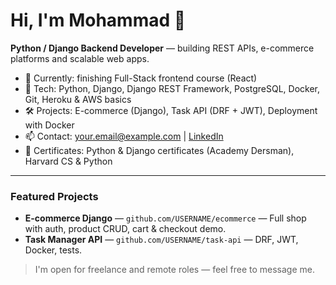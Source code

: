 # Hi, I'm Mohammad 👋
**Python / Django Backend Developer** — building REST APIs, e-commerce platforms and scalable web apps.

- 🔭 Currently: finishing Full-Stack frontend course (React)  
- 🧰 Tech: Python, Django, Django REST Framework, PostgreSQL, Docker, Git, Heroku & AWS basics  
- 🛠️ Projects: E-commerce (Django), Task API (DRF + JWT), Deployment with Docker  
- 📫 Contact: your.email@example.com | [LinkedIn](https://linkedin.com/in/your-link)  
- 📝 Certificates: Python & Django certificates (Academy Dersman), Harvard CS & Python

---

### Featured Projects
- **E-commerce Django** — `github.com/USERNAME/ecommerce` — Full shop with auth, product CRUD, cart & checkout demo.  
- **Task Manager API** — `github.com/USERNAME/task-api` — DRF, JWT, Docker, tests.

> I'm open for freelance and remote roles — feel free to message me.
